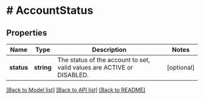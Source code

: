 # # AccountStatus

## Properties

Name | Type | Description | Notes
------------ | ------------- | ------------- | -------------
**status** | **string** | The status of the account to set, valid values are ACTIVE or DISABLED. | [optional] 

[[Back to Model list]](../../README.md#documentation-for-models) [[Back to API list]](../../README.md#documentation-for-api-endpoints) [[Back to README]](../../README.md)


